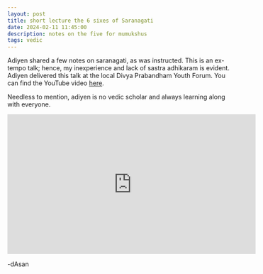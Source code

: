```yaml
---
layout: post
title: short lecture the 6 sixes of Saranagati
date: 2024-02-11 11:45:00
description: notes on the five for mumukshus 
tags: vedic
---
```


Adiyen shared a few notes on saranagati, as was instructed. This is an ex-tempo talk; hence, my inexperience and lack of sastra adhikaram is evident. Adiyen delivered this talk at the local Divya Prabandham Youth Forum. You can find the YouTube video [here](https://youtu.be/HS8paG20ARY).

Needless to mention, adiyen is no vedic scholar and always learning along with everyone. 


<iframe width="560" height="315" src="https://www.youtube.com/embed/HS8paG20ARY?si=0_WZiaeuLuuWTHkc" title="YouTube video player" frameborder="0" allow="accelerometer; autoplay; clipboard-write; encrypted-media; gyroscope; picture-in-picture; web-share" referrerpolicy="strict-origin-when-cross-origin" allowfullscreen></iframe>


-dAsan